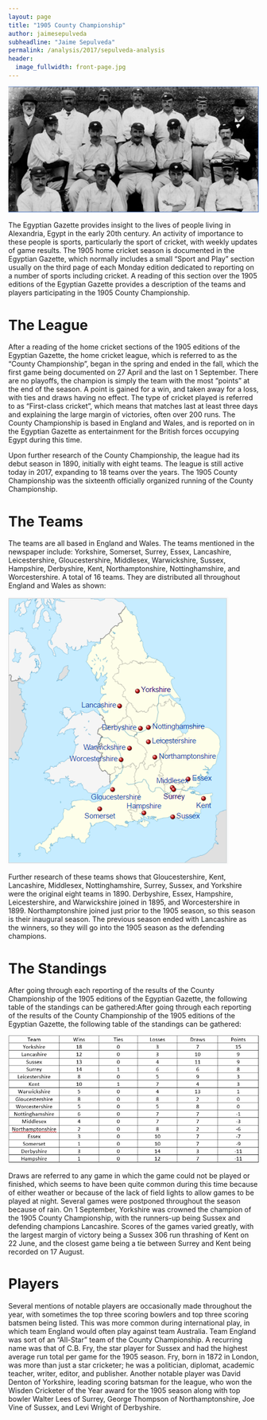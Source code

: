 ```yaml
---
layout: page
title: "1905 County Championship"
author: jaimesepulveda
subheadline: "Jaime Sepulveda"
permalink: /analysis/2017/sepulveda-analysis
header:
  image_fullwidth: front-page.jpg
---
```

![sepulveda-yorkshire-team](sepulveda-yorkshire-team.png)

The Egyptian Gazette provides insight to the lives of people living in Alexandria, Egypt in the early 20th century. An activity of importance to these people is sports, particularly the sport of cricket, with weekly updates of game results. The 1905 home cricket season is documented in the Egyptian Gazette, which normally includes a small “Sport and Play” section usually on the third page of each Monday edition dedicated to reporting on a number of sports including cricket. A reading of this section over the 1905 editions of the Egyptian Gazette provides a description of the teams and players participating in the 1905 County Championship.

# The League
After a reading of the home cricket sections of the 1905 editions of the Egyptian Gazette, the home cricket league, which is referred to as the “County Championship”, began in the spring and ended in the fall, which the first game being documented on 27 April and the last on 1 September. There are no playoffs, the champion is simply the team with the most “points” at the end of the season. A point is gained for a win, and taken away for a loss, with ties and draws having no effect. The type of cricket played is referred to as “First-class cricket”, which means that matches last at least three days and explaining the large margin of victories, often over 200 runs. The County Championship is based in England and Wales, and is reported on in the Egyptian Gazette as entertainment for the British forces occupying Egypt during this time.

Upon further research of the County Championship, the league had its debut season in 1890, initially with eight teams. The league is still active today in 2017, expanding to 18 teams over the years. The 1905 County Championship was the sixteenth officially organized running of the County Championship.

# The Teams
The teams are all based in England and Wales. The teams mentioned in the newspaper include: Yorkshire, Somerset, Surrey, Essex, Lancashire, Leicestershire, Gloucestershire, Middlesex, Warwickshire, Sussex, Hampshire, Derbyshire, Kent, Northamptonshire, Nottinghamshire, and Worcestershire. A total of 16 teams. They are distributed all throughout England and Wales as shown:

![analysis map](sepulveda-map.png)

Further research of these teams shows that Gloucestershire, Kent, Lancashire, Middlesex, Nottinghamshire, Surrey, Sussex, and Yorkshire were the original eight teams in 1890. Derbyshire, Essex, Hampshire, Leicestershire, and Warwickshire joined in 1895, and Worcestershire in 1899. Northamptonshire joined just prior to the 1905 season, so this season is their inaugural season. The previous season ended with Lancashire as the winners, so they will go into the 1905 season as the defending champions.

# The Standings
After going through each reporting of the results of the County Championship of the 1905 editions of the Egyptian Gazette, the following table of the standings can be gathered:After going through each reporting of the results of the County Championship of the 1905 editions of the Egyptian Gazette, the following table of the standings can be gathered:

![analysis standings](sepulveda-standings.png)

Draws are referred to any game in which the game could not be played or finished, which seems to have been quite common during this time because of either weather or because of the lack of field lights to allow games to be played at night. Several games were postponed throughout the season because of rain. On 1 September, Yorkshire was crowned the champion of the 1905 County Championship, with the runners-up being Sussex and defending champions Lancashire. Scores of the games varied greatly, with the largest margin of victory being a Sussex 306 run thrashing of Kent on 22 June, and the closest game being a tie between Surrey and Kent being recorded on 17 August.

# Players
Several mentions of notable players are occasionally made throughout the year, with sometimes the top three scoring bowlers and top three scoring batsmen being listed. This was more common during international play, in which team England would often play against team Australia. Team England was sort of an “All-Star” team of the County Championship. A recurring name was that of C.B. Fry, the star player for Sussex and had the highest average run total per game for the 1905 season. Fry, born in 1872 in London, was more than just a star cricketer; he was a politician, diplomat, academic teacher, writer, editor, and publisher. Another notable player was David Denton of Yorkshire, leading scoring batsman for the league, who won the Wisden Cricketer of the Year award for the 1905 season along with top bowler Walter Lees of Surrey, George Thompson of Northamptonshire, Joe Vine of Sussex, and Levi Wright of Derbyshire.
